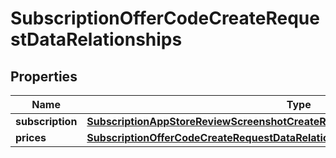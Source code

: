 

# SubscriptionOfferCodeCreateRequestDataRelationships


## Properties

| Name | Type | Description | Notes |
|------------ | ------------- | ------------- | -------------|
|**subscription** | [**SubscriptionAppStoreReviewScreenshotCreateRequestDataRelationshipsSubscription**](SubscriptionAppStoreReviewScreenshotCreateRequestDataRelationshipsSubscription.md) |  |  |
|**prices** | [**SubscriptionOfferCodeCreateRequestDataRelationshipsPrices**](SubscriptionOfferCodeCreateRequestDataRelationshipsPrices.md) |  |  |



